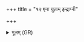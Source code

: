 +++
title = "१२ एना युताम् इन्द्राग्नी"

+++
<details><summary>मूलम् (GR)</summary>

एना युताम् इन्द्राग्नी  
राज्ञा सोमेन मेदिना ।  
इन्द्रो मरुत्वान् आदानम्  
अमित्रेभ्यः कृणोतु मे ॥
</details>